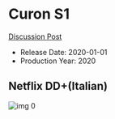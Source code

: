 # Curon S1

[Discussion Post](https://www.avsforum.com/threads/bass-eq-for-filtered-movies.2995212/post-59899480)

* Release Date: 2020-01-01
* Production Year: 2020

## Netflix DD+(Italian)

![img 0](https://i.imgur.com/GMpC9fP.jpg)

